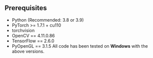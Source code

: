 ## Prerequisites
- Python (Recommended: 3.8 or 3.9)
- PyTorch >= 1.7.1 + cu110
- torchvision
- OpenCV == 4.11.0.86
- TensorFlow == 2.6.0
- PyOpenGL == 3.1.5
All code has been tested on **Windows** with the above versions.